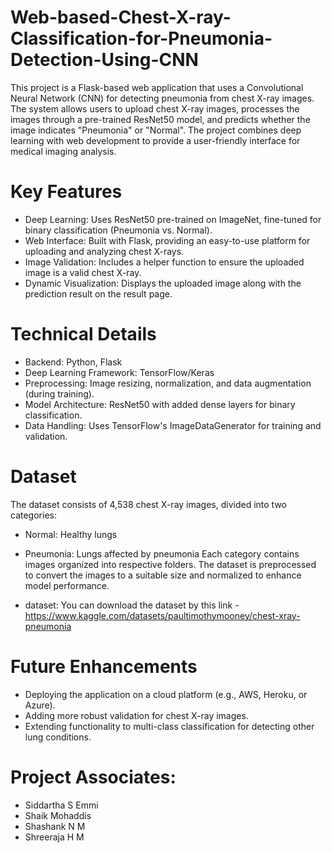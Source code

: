 # Web-based-Chest-X-ray-Classification-for-Pneumonia-Detection-Using-CNN
This project is a Flask-based web application that uses a Convolutional Neural Network (CNN) for detecting pneumonia from chest X-ray images. The system allows users to upload chest X-ray images, processes the images through a pre-trained ResNet50 model, and predicts whether the image indicates "Pneumonia" or "Normal". The project combines deep learning with web development to provide a user-friendly interface for medical imaging analysis.

# Key Features
* Deep Learning: Uses ResNet50 pre-trained on ImageNet, fine-tuned for binary classification (Pneumonia vs. Normal).
* Web Interface: Built with Flask, providing an easy-to-use platform for uploading and analyzing chest X-rays.
* Image Validation: Includes a helper function to ensure the uploaded image is a valid chest X-ray.
* Dynamic Visualization: Displays the uploaded image along with the prediction result on the result page.

# Technical Details
* Backend: Python, Flask
* Deep Learning Framework: TensorFlow/Keras
* Preprocessing: Image resizing, normalization, and data augmentation (during training).
* Model Architecture: ResNet50 with added dense layers for binary classification.
* Data Handling: Uses TensorFlow's ImageDataGenerator for training and validation.

# Dataset
The dataset consists of 4,538 chest X-ray images, divided into two categories:

* Normal: Healthy lungs
* Pneumonia: Lungs affected by pneumonia
Each category contains images organized into respective folders. The dataset is preprocessed to convert the images to a suitable size and normalized to enhance model performance.

* dataset: You can download the dataset by this link - https://www.kaggle.com/datasets/paultimothymooney/chest-xray-pneumonia

# Future Enhancements
* Deploying the application on a cloud platform (e.g., AWS, Heroku, or Azure).
* Adding more robust validation for chest X-ray images.
* Extending functionality to multi-class classification for detecting other lung conditions.

# Project Associates:
* Siddartha S Emmi
* Shaik Mohaddis
* Shashank N M
* Shreeraja H M
